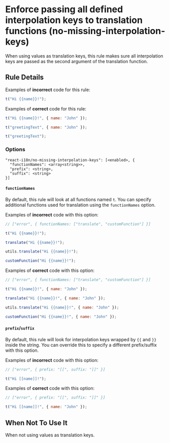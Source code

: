 # Enforce passing all defined interpolation keys to translation functions (no-missing-interpolation-keys)

When using values as translation keys, this rule makes sure all interpolation keys are passed as the second argument of the translation function.

## Rule Details

Examples of **incorrect** code for this rule:

```js
t("Hi {{name}}!");
```

Examples of **correct** code for this rule:

```js
t("Hi {{name}}!", { name: "John" });

t("greetingText", { name: "John" });

t("greetingText");
```

### Options

```
"react-i18n/no-missing-interpolation-keys": [<enabled>, {
  "functionNames": <array<string>>,
  "prefix": <string>,
  "suffix": <string>
}]
```

#### `functionNames`

By default, this rule will look at all functions named `t`. You can specify additional functions used for translation using the `functionNames` option.

Examples of **incorrect** code with this option:

```js
// ["error", { functionNames: ["translate", "customFunction"] }]

t("Hi {{name}}!");

translate("Hi {{name}}!");

utils.translate("Hi {{name}}!");

customFunction("Hi {{name}}!");
```

Examples of **correct** code with this option:

```js
// ["error", { functionNames: ["translate", "customFunction"] }]

t("Hi {{name}}!", { name: "John" });

translate("Hi {{name}}!", { name: "John" });

utils.translate("Hi {{name}}!", { name: "John" });

customFunction("Hi {{name}}!", { name: "John" });
```

#### `prefix`/`suffix`

By default, this rule will look for interpolation keys wrapped by `{{` and `}}` inside the string. You can override this to specify a different prefix/suffix with this option.

Examples of **incorrect** code with this option:

```js
// ["error", { prefix: "[[", suffix: "]]" }]

t("Hi [[name]]!");
```

Examples of **correct** code with this option:

```js
// ["error", { prefix: "[[", suffix: "]]" }]

t("Hi [[name]]!", { name: "John" });
```

## When Not To Use It

When not using values as translation keys.
